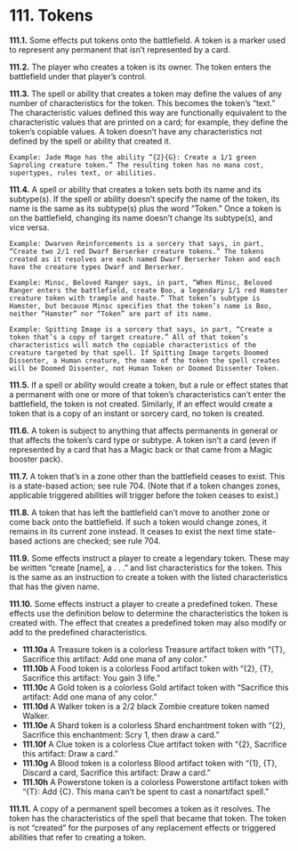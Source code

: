 # **111.** Tokens

**111.1.** Some effects put tokens onto the battlefield. A token is a marker used to represent any permanent that isn’t represented by a card.

**111.2.** The player who creates a token is its owner. The token enters the battlefield under that player’s control.

**111.3.** The spell or ability that creates a token may define the values of any number of characteristics for the token. This becomes the token’s “text.” The characteristic values defined this way are functionally equivalent to the characteristic values that are printed on a card; for example, they define the token’s copiable values. A token doesn’t have any characteristics not defined by the spell or ability that created it.

    Example: Jade Mage has the ability “{2}{G}: Create a 1/1 green Saproling creature token.” The resulting token has no mana cost, supertypes, rules text, or abilities.

**111.4.** A spell or ability that creates a token sets both its name and its subtype(s). If the spell or ability doesn’t specify the name of the token, its name is the same as its subtype(s) plus the word “Token.” Once a token is on the battlefield, changing its name doesn’t change its subtype(s), and vice versa.

    Example: Dwarven Reinforcements is a sorcery that says, in part, “Create two 2/1 red Dwarf Berserker creature tokens.” The tokens created as it resolves are each named Dwarf Berserker Token and each have the creature types Dwarf and Berserker.

    Example: Minsc, Beloved Ranger says, in part, “When Minsc, Beloved Ranger enters the battlefield, create Boo, a legendary 1/1 red Hamster creature token with trample and haste.” That token’s subtype is Hamster, but because Minsc specifies that the token’s name is Boo, neither “Hamster” nor “Token” are part of its name.

    Example: Spitting Image is a sorcery that says, in part, “Create a token that’s a copy of target creature.” All of that token’s characteristics will match the copiable characteristics of the creature targeted by that spell. If Spitting Image targets Doomed Dissenter, a Human creature, the name of the token the spell creates will be Doomed Dissenter, not Human Token or Doomed Dissenter Token.

**111.5.** If a spell or ability would create a token, but a rule or effect states that a permanent with one or more of that token’s characteristics can’t enter the battlefield, the token is not created. Similarly, if an effect would create a token that is a copy of an instant or sorcery card, no token is created.

**111.6.** A token is subject to anything that affects permanents in general or that affects the token’s card type or subtype. A token isn’t a card (even if represented by a card that has a Magic back or that came from a Magic booster pack).

**111.7.** A token that’s in a zone other than the battlefield ceases to exist. This is a state-based action; see rule 704. (Note that if a token changes zones, applicable triggered abilities will trigger before the token ceases to exist.)

**111.8.** A token that has left the battlefield can’t move to another zone or come back onto the battlefield. If such a token would change zones, it remains in its current zone instead. It ceases to exist the next time state-based actions are checked; see rule 704.

**111.9.** Some effects instruct a player to create a legendary token. These may be written “create [name], a . . .” and list characteristics for the token. This is the same as an instruction to create a token with the listed characteristics that has the given name. 

**111.10.** Some effects instruct a player to create a predefined token. These effects use the definition below to determine the characteristics the token is created with. The effect that creates a predefined token may also modify or add to the predefined characteristics.
+ **111.10a** A Treasure token is a colorless Treasure artifact token with “{T}, Sacrifice this artifact: Add one mana of any color.”
+ **111.10b** A Food token is a colorless Food artifact token with “{2}, {T}, Sacrifice this artifact: You gain 3 life.”
+ **111.10c** A Gold token is a colorless Gold artifact token with “Sacrifice this artifact: Add one mana of any color.”
+ **111.10d** A Walker token is a 2/2 black Zombie creature token named Walker.
+ **111.10e** A Shard token is a colorless Shard enchantment token with “{2}, Sacrifice this enchantment: Scry 1, then draw a card.”
+ **111.10f** A Clue token is a colorless Clue artifact token with “{2}, Sacrifice this artifact: Draw a card.”
+ **111.10g** A Blood token is a colorless Blood artifact token with “{1}, {T}, Discard a card, Sacrifice this artifact: Draw a card.”
+ **111.10h** A Powerstone token is a colorless Powerstone artifact token with “{T}: Add {C}. This mana can’t be spent to cast a nonartifact spell.”

**111.11.** A copy of a permanent spell becomes a token as it resolves. The token has the characteristics of the spell that became that token. The token is not “created” for the purposes of any replacement effects or triggered abilities that refer to creating a token.
